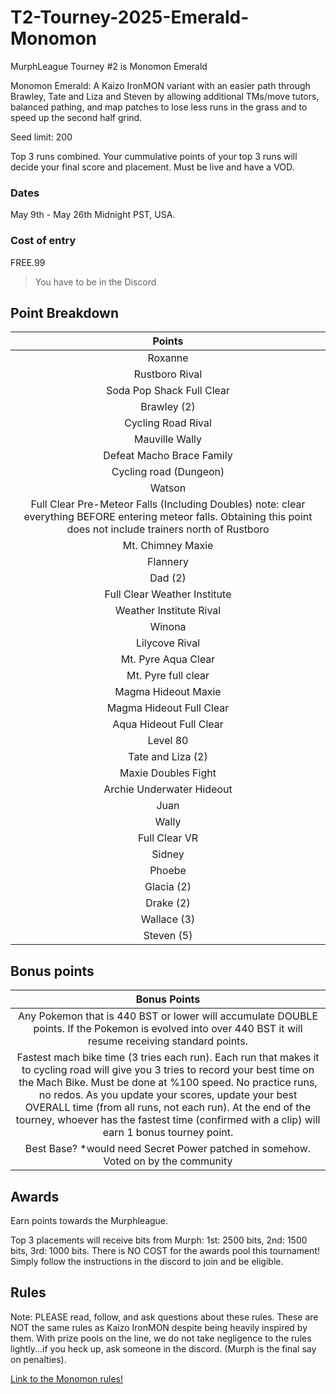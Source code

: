 # T2-Tourney-2025-Emerald-Monomon

MurphLeague Tourney #2 is Monomon Emerald

Monomon Emerald: A Kaizo IronMON variant with an easier path through Brawley, Tate and Liza and Steven by allowing additional TMs/move tutors, balanced pathing, and map patches to lose less runs in the grass and to speed up the second half grind.

Seed limit: 200

Top 3 runs combined. Your cummulative points of your top 3 runs will decide your final score and placement. Must be live and have a VOD.

### Dates
May 9th - May 26th Midnight PST, USA.


### Cost of entry

FREE.99

> You have to be in the Discord

## Point Breakdown

|           Points                                  |
| :-----------------------------------------------: |
| Roxanne                                           |
| Rustboro Rival                                    |
| Soda Pop Shack Full Clear                         |
| Brawley (2)                                       |
| Cycling Road Rival                                |
| Mauville Wally                                    |
| Defeat Macho Brace Family                         |
| Cycling road (Dungeon)                            |
| Watson                                            |
| Full Clear Pre-Meteor Falls (Including Doubles) note: clear everything BEFORE entering meteor falls. Obtaining this point does not include trainers north of Rustboro  |
| Mt. Chimney Maxie                                 |
| Flannery                                          |
| Dad (2)                                           |
| Full Clear Weather Institute                      |
| Weather Institute Rival                           |
| Winona                                            |
| Lilycove Rival                                    |
| Mt. Pyre Aqua Clear                               |
| Mt. Pyre full clear                               |
| Magma Hideout Maxie                               |
| Magma Hideout Full Clear                          |
| Aqua Hideout Full Clear                           |
| Level 80                                          |
| Tate and Liza (2)                                 |
| Maxie Doubles Fight                               |
| Archie Underwater Hideout                         |
| Juan                                              |
| Wally                                             |
| Full Clear VR                                     |
| Sidney                                            |
| Phoebe                                            |
| Glacia (2)                                        |
| Drake (2)                                         |
| Wallace (3)                                       |
| Steven (5)                                        |

## Bonus points 

|        Bonus Points       |
| :-----------------------: |
| Any Pokemon that is 440 BST or lower will accumulate DOUBLE points. If the Pokemon is evolved into over 440 BST it will resume receiving standard points.                |
| Fastest mach bike time (3 tries each run). Each run that makes it to cycling road will give you 3 tries to record your best time on the Mach Bike. Must be done at %100 speed. No practice runs, no redos. As you update your scores, update your best OVERALL time (from all runs, not each run). At the end of the tourney, whoever has the fastest time (confirmed with a clip) will earn 1 bonus tourney point. |
| Best Base? *would need Secret Power patched in somehow. Voted on by the community |

## Awards

Earn points towards the Murphleague.

Top 3 placements will receive bits from Murph: 1st: 2500 bits, 2nd: 1500 bits, 3rd: 1000 bits. There is NO COST for the awards pool this tournament! Simply follow the instructions in the discord to join and be eligible.

## Rules

Note: PLEASE read, follow, and ask questions about these rules. These are NOT the same rules as Kaizo IronMON despite being heavily inspired by them. With prize pools on the line, we do not take negligence to the rules lightly...if you heck up, ask someone in the discord. (Murph is the final say on penalties).

[Link to the Monomon rules!](https://github.com/TakeJoshyy/TheMurphVerse/tree/main/1.GameModes/Emerald-Monomon)
